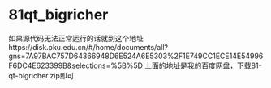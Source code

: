 # 81qt_bigricher
如果源代码无法正常运行的话就到这个地址https://disk.pku.edu.cn/#/home/documents/all?gns=7A97BAC757D64366948D6E524A6E5303%2F1E749CC1ECE14E54996F6DC4E623399B&selections=%5B%5D
上面的地址是我的百度网盘，下载81-qt-bigricher.zip即可
